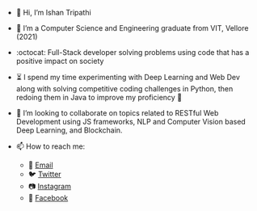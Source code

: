 - 👋 Hi, I’m Ishan Tripathi

- 🌱 I’m a Computer Science and Engineering graduate from VIT, Vellore (2021)

- :octocat: Full-Stack developer solving problems using code that has a positive impact on society

- :hourglass_flowing_sand: I spend my time experimenting with Deep Learning and Web Dev along with solving competitive coding challenges in Python, then redoing them in Java to improve my proficiency :information_desk_person:

- 💞️ I’m looking to collaborate on topics related to RESTful Web Development using JS frameworks, NLP and Computer Vision based Deep Learning, and Blockchain.

- 📫 How to reach me:
   - :email: [Email](mailto:iamishantripathi@outlook.com)
   - :bird: [Twitter](https://twitter.com/Ishan__Tripathi)
   - :camera: [Instagram](https://instagram.com/tripathi_ishan)
   - :blue_book: [Facebook](https://www.facebook.com/iamIshanTripathi)

<!---
brondibur/brondibur is a ✨ special ✨ repository because its `README.md` (this file) appears on your GitHub profile.
You can click the Preview link to take a look at your changes.
--->
